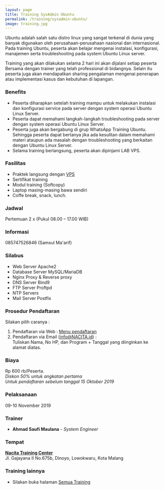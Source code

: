 ```yaml
---
layout: page
title: Training SysAdmin Ubuntu
permalink: /training/sysadmin-ubuntu/
image: training.jpg
---
```


Ubuntu adalah salah satu distro linux yang sangat terkenal di dunia yang banyak digunakan oleh perusahaan-perusahaan nasional dan internasional. Pada training Ubuntu, peserta akan belajar mengenai instalasi, konfigurasi, manajemen serta troubleshooting pada system Ubuntu Linux server.

Training yang akan dilakukan selama 2 hari ini akan dijalani setiap peserta Bersama dengan trainer yang telah professional di bidangnya. Selain itu peserta juga akan mendapatkan sharing pengalaman mengenai penerapan atau implementasi kasus dan kebutuhan di lapangan.

### Benefits
- Peserta diharapkan setelah training mampu untuk melakukan instalasi dan konfigurasi service pada server dengan system operasi Ubuntu Linux Server.
- Peserta dapat memahami langkah-langkah troubleshooting pada server dengan system operasi Ubuntu Linux Server.
- Peserta juga akan bergabung di grup WhatsApp Training Ubuntu. Sehingga peserta dapat bertanya jika ada kesulitan dalam memahami materi ataupun ada masalah dengan troubleshooting yang berkaitan dengan Ubuntu Linux Server.
- Selama training berlangsung, peserta akan dipinjami LAB VPS.

### Fasilitas
- Praktek langsung dengan [VPS](https://id.wikipedia.org/wiki/VPS)
- Sertifikat training
- Modul training (Softcopy)
- Laptop masing-masing bawa sendiri
- Coffe break, snack, lunch.

### Jadwal
Pertemuan 2 x (Pukul 08.00 – 17.00 WIB)

### Informasi
085747526846 (Samsul Ma'arif)

### Silabus
- Web Server Apache2
- Database Server MySQL/MariaDB
- Nginx Proxy & Reverse proxy
- DNS Server Bind9
- FTP Server Proftpd
- NTP Servers
- Mail Server Postfix

### Prosedur Pendaftaran
Silakan pilih caranya :
1. Pendaftaran via Web : [Menu pendaftaran](/pendaftaran)
2. Pendaftaran via Email (info@NACITA.id) :<br>
   Tuliskan Nama, No HP, dan Program + Tanggal yang diinginkan ke alamat diatas.


### Biaya
Rp 600 rb/Peserta.<br>
*Diskon 50% untuk angkatan pertama*<br>
*Untuk pendaftaran sebelum tanggal 15 Oktober 2019*

### Pelaksanaan
09-10 November 2019

### Trainer
- **Ahmad Saufi Maulana** - *System Engineer*

### Tempat
[**Nacita Training Center**](https://s.id/NacitaMalang)<br>
Jl. Gajayana II No.675b, Dinoyo, Lowokwaru, Kota Malang

### Training lainnya
- Silakan buka halaman [Semua Training](/training/)
